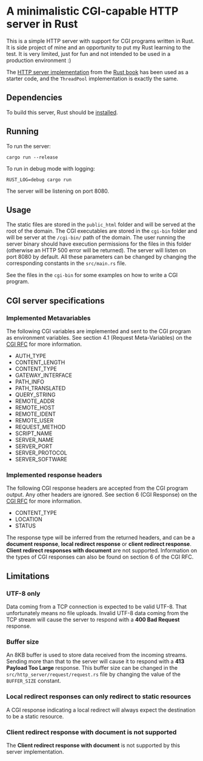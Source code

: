 # A minimalistic CGI-capable HTTP server in Rust

This is a simple HTTP server with support for CGI programs written in Rust. It is side project of mine and an opportunity to put my Rust learning to the test. It is very limited, just for fun and not intended to be used in a production environment :)

The [HTTP server implementation](https://doc.rust-lang.org/book/ch20-00-final-project-a-web-server.html) from the [Rust book](https://doc.rust-lang.org/book/) has been used as a starter code, and the `ThreadPool` implementation is exactly the same.

## Dependencies

To build this server, Rust should be [installed](https://www.rust-lang.org/tools/install).

## Running

To run the server:

```
cargo run --release
```

To run in debug mode with logging:

```
RUST_LOG=debug cargo run
```

The server will be listening on port 8080.

## Usage

The static files are stored in the `public_html` folder and will be served at the root of the domain. The CGI executables are stored in the `cgi-bin` folder and will be server at the `/cgi-bin/` path of the domain. The user running the server binary should have execution permissions for the files in this folder (otherwise an HTTP 500 error will be returned). The server will listen on port 8080 by default. All these parameters can be changed by changing the corresponding constants in the `src/main.rs` file.

See the files in the `cgi-bin` for some examples on how to write a CGI program.

## CGI server specifications

### Implemented Metavariables

The following CGI variables are implemented and sent to the CGI program as environment variables. See section 4.1 (Request Meta-Variables) on the [CGI RFC](https://datatracker.ietf.org/doc/html/rfc3875) for more information.

- AUTH_TYPE
- CONTENT_LENGTH
- CONTENT_TYPE
- GATEWAY_INTERFACE
- PATH_INFO
- PATH_TRANSLATED
- QUERY_STRING
- REMOTE_ADDR
- REMOTE_HOST
- REMOTE_IDENT
- REMOTE_USER
- REQUEST_METHOD
- SCRIPT_NAME
- SERVER_NAME
- SERVER_PORT
- SERVER_PROTOCOL
- SERVER_SOFTWARE

### Implemented response headers

The following CGI response headers are accepted from the CGI program output. Any other headers are ignored. See section 6 (CGI Response) on the [CGI RFC](https://datatracker.ietf.org/doc/html/rfc3875) for more information.

- CONTENT_TYPE
- LOCATION
- STATUS

The response type will be inferred from the returned headers, and can be a **document response**, **local redirect response** or **client redirect response**. **Client redirect responses with document** are not supported. Information on the types of CGI responses can also be found on section 6 of the CGI RFC.


## Limitations

### UTF-8 only

Data coming from a TCP connection is expected to be valid UTF-8. That unfortunately means no file uploads. Invalid UTF-8 data coming from the TCP stream will cause the server to respond with a **400 Bad Request** response.

### Buffer size

An 8KB buffer is used to store data received from the incoming streams. Sending more than that to the server will cause it to respond with a **413 Payload Too Large** response. This buffer size can be changed in the `src/http_server/request/request.rs` file by changing the value of the `BUFFER_SIZE` constant.

### Local redirect responses can only redirect to static resources

A CGI response indicating a local redirect will always expect the destination to be a static resource.

### Client redirect response with document is not supported

The **Client redirect response with document** is not supported by this server implementation.

